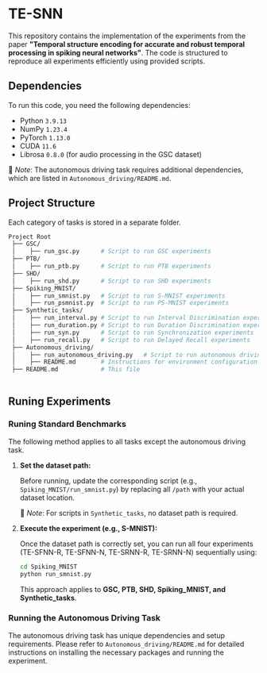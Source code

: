 # TE-SNN 

This repository contains the implementation of the experiments from the paper **"Temporal structure encoding for accurate and robust temporal processing in spiking neural networks"**. The code is structured to reproduce all experiments efficiently using provided scripts.

## Dependencies
To run this code, you need the following dependencies:

- Python `3.9.13`
- NumPy `1.23.4`
- PyTorch `1.13.0`
- CUDA `11.6` 
- Librosa `0.8.0` (for audio processing in the GSC dataset)

📌 *Note*: The autonomous driving task requires additional dependencies, which are listed in `Autonomous_driving/README.md`.

## Project Structure

Each category of tasks is stored in a separate folder.

```graphql
Project Root
 ├── GSC/  
 │    ├── run_gsc.py      # Script to run GSC experiments 
 ├── PTB/  
 │    ├── run_ptb.py      # Script to run PTB experiments 
 ├── SHD/  
 │    ├── run_shd.py      # Script to run SHD experiments 
 ├── Spiking_MNIST/      
 │    ├── run_smnist.py   # Script to run S-MNIST experiments
 │    ├── run_psmnist.py  # Script to run PS-MNIST experiments
 ├── Synthetic_tasks/      
 │    ├── run_interval.py # Script to run Interval Discrimination experiments
 │    ├── run_duration.py # Script to run Duration Discrimination experiments
 │    ├── run_syn.py      # Script to run Synchronization experiments
 │    ├── run_recall.py   # Script to run Delayed Recall experiments
 ├── Autonomous_driving/  
 │    ├── run_autonomous_driving.py   # Script to run autonomous driving experiments
 │    ├── README.md       # Instructions for environment configuration and running autonomous driving experiments  
 ├── README.md            # This file
 
```

## Runing Experiments
### Runing Standard Benchmarks 

The following method applies to all tasks except the autonomous driving task.
1. **Set the dataset path:** 

   Before running, update the corresponding script (e.g., `Spiking_MNIST/run_smnist.py`) by replacing all `/path` with your actual dataset location. 
  
    📌 *Note*: For scripts in `Synthetic_tasks`, no dataset path is required.


2. **Execute the experiment (e.g., S-MNIST):**

   Once the dataset path is correctly set, you can run all four experiments (TE-SFNN-R, TE-SFNN-N, TE-SRNN-R, TE-SRNN-N) sequentially using:

    ```sh
    cd Spiking_MNIST
    python run_smnist.py
    ```
    This approach applies to **GSC, PTB, SHD, Spiking_MNIST, and Synthetic_tasks**. 

### Running the Autonomous Driving Task

The autonomous driving task has unique dependencies and setup requirements. Please refer to `Autonomous_driving/README.md` for detailed instructions on installing the necessary packages and running the experiment.


